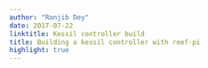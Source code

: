 ```yaml
---
author: "Ranjib Dey"
date: 2017-07-22
linktitle: Kessil controller build
title: Building a kessil controller with reef-pi
highlight: true
---
```


